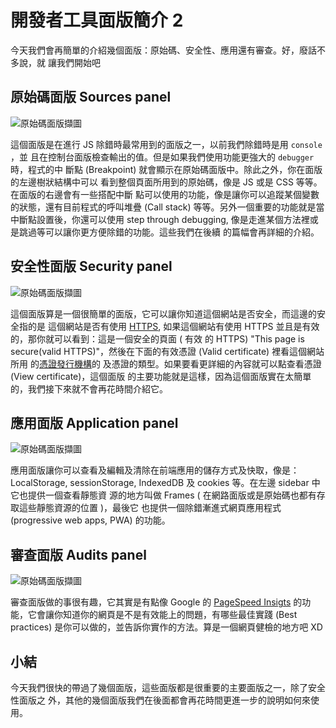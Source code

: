 # 開發者工具面版簡介 2

今天我們會再簡單的介紹幾個面版：原始碼、安全性、應用還有審查。好，廢話不多說，就
讓我們開始吧

## 原始碼面版 Sources panel

![原始碼面版擷圖](https://www.dropbox.com/s/p2mqy6yrs42p2aa/souces.jpg?raw=1)

這個面版是在進行 JS 除錯時最常用到的面版之一，以前我們除錯時是用 `console` ，並
且在控制台面版檢查輸出的值。但是如果我們使用功能更強大的 `debugger` 時，程式的中
斷點 (Breakpoint) 就會顯示在原始碼面版中。除此之外，你在面版的左邊樹狀結構中可以
看到整個頁面所用到的原始碼，像是 JS 或是 CSS 等等。在面版的右邊會有一些搭配中斷
點可以使用的功能，像是讓你可以追蹤某個變數的狀態，還有目前程式的呼叫堆疊 (Call
stack) 等等。另外一個重要的功能就是當中斷點設置後，你還可以使用 step through
debugging, 像是走進某個方法裡或是跳過等可以讓你更方便除錯的功能。這些我們在後續
的篇幅會再詳細的介紹。

## 安全性面版 Security panel

![原始碼面版擷圖](https://www.dropbox.com/s/fnti3as4n84tyx4/security.jpg?raw=1)


這個面版算是一個很簡單的面版，它可以讓你知道這個網站是否安全，而這邊的安全指的是
這個網站是否有使用
[HTTPS](https://zh.wikipedia.org/wiki/%E8%B6%85%E6%96%87%E6%9C%AC%E4%BC%A0%E8%BE%93%E5%AE%89%E5%85%A8%E5%8D%8F%E8%AE%AE),
如果這個網站有使用 HTTPS 並且是有效的，那你就可以看到：這是一個安全的頁面 ( 有效
的 HTTPS) "This page is secure(valid HTTPS)"，然後在下面的有效憑證 (Valid
certificate) 裡看這個網站所用
的[憑證發行機構](https://zh.wikipedia.org/wiki/%E6%95%B0%E5%AD%97%E8%AF%81%E4%B9%A6%E8%AE%A4%E8%AF%81%E6%9C%BA%E6%9E%84)的
及憑證的類型。如果要看更詳細的內容就可以點查看憑證 (View certificate)，這個面版
的主要功能就是這樣，因為這個面版實在太簡單的，我們接下來就不會再花時間介紹它。

## 應用面版 Application panel

![原始碼面版擷圖](https://www.dropbox.com/s/9958867zyaxayva/application.jpg?raw=1)


應用面版讓你可以查看及編輯及清除在前端應用的儲存方式及快取，像是：LocalStorage,
sessionStorage, IndexedDB 及 cookies 等。在左邊 sidebar 中它也提供一個查看靜態資
源的地方叫做 Frames ( 在網路面版或是原始碼也都有存取這些靜態資源的位置 )，最後它
也提供一個除錯漸進式網頁應用程式 (progressive web apps, PWA) 的功能。

## 審查面版 Audits panel

![原始碼面版擷圖](https://www.dropbox.com/s/p2mqy6yrs42p2aa/souces.jpg?raw=1)


審查面版做的事很有趣，它其實是有點像 Google 的
[PageSpeed Insigts](https://developers.google.com/speed/pagespeed/insights/?hl=zh-tw)
的功能，它會讓你知道你的網頁是不是有效能上的問題，有哪些最佳實踐 (Best
practices) 是你可以做的，並告訴你實作的方法。算是一個網頁健檢的地方吧 XD

## 小結

今天我們很快的帶過了幾個面版，這些面版都是很重要的主要面版之一，除了安全性面版之
外，其他的幾個面版我們在後面都會再花時間更進一步的說明如何來使用。
